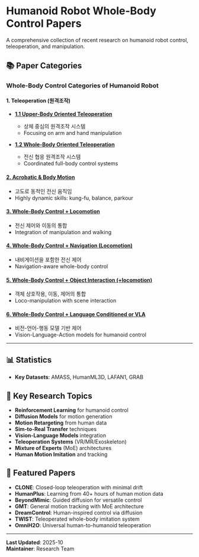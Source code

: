 # Humanoid Robot Whole-Body Control Papers

A comprehensive collection of recent research on humanoid robot control, teleoperation, and manipulation.

## 📚 Paper Categories

### Whole-Body Control Categories of Humanoid Robot

#### 1. Teleoperation (원격조작)
- **[1.1 Upper-Body Oriented Teleoperation](./docs/upperbody-teleoperation.md)**
  - 상체 중심의 원격조작 시스템
  - Focusing on arm and hand manipulation
  
- **[1.2 Whole-Body Oriented Teleoperation](./docs/wholebody-teleoperation.md)**
  - 전신 협응 원격조작 시스템
  - Coordinated full-body control systems

#### **[2. Acrobatic & Body Motion](./docs/acrobatic-motion.md)**
- 고도로 동적인 전신 움직임
- Highly dynamic skills: kung-fu, balance, parkour

#### **[3. Whole-Body Control + Locomotion](./docs/control-locomotion.md)**
- 전신 제어와 이동의 통합
- Integration of manipulation and walking

#### **[4. Whole-Body Control + Navigation (Locomotion)](./docs/control-navigation.md)**
- 내비게이션을 포함한 전신 제어
- Navigation-aware whole-body control

#### **[5. Whole-Body Control + Object Interaction (+locomotion)](./docs/control-interaction-navigation.md)**
- 객체 상호작용, 이동, 제어의 통합
- Loco-manipulation with scene interaction

#### **[6. Whole-Body Control + Language Conditioned or VLA](./docs/control-vla.md)**
- 비전-언어-행동 모델 기반 제어
- Vision-Language-Action models for humanoid control
---

## 📊 Statistics
- **Key Datasets**: AMASS, HumanML3D, LAFAN1, GRAB

## 🔑 Key Research Topics

- **Reinforcement Learning** for humanoid control
- **Diffusion Models** for motion generation
- **Motion Retargeting** from human data
- **Sim-to-Real Transfer** techniques
- **Vision-Language Models** integration
- **Teleoperation Systems** (VR/MR/Exoskeleton)
- **Mixture of Experts** (MoE) architectures
- **Human Motion Imitation** and tracking

## 🌟 Featured Papers

- **CLONE**: Closed-loop teleoperation with minimal drift
- **HumanPlus**: Learning from 40+ hours of human motion data
- **BeyondMimic**: Guided diffusion for versatile control
- **GMT**: General motion tracking with MoE architecture
- **DreamControl**: Human-inspired control via diffusion
- **TWIST**: Teleoperated whole-body imitation system
- **OmniH2O**: Universal human-to-humanoid teleoperation



---

**Last Updated**: 2025-10  
**Maintainer**: Research Team
